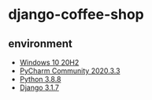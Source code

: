 # django-coffee-shop

## environment
- [Windows 10 20H2](https://www.microsoft.com/zh-tw/software-download/windows10ISO)
- [PyCharm Community 2020.3.3](https://www.jetbrains.com/pycharm/)
- [Python 3.8.8](https://www.python.org/)
- [Django 3.1.7](https://www.djangoproject.com/)
